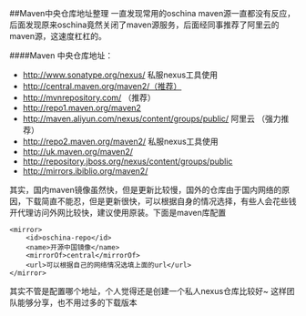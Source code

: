 ##Maven中央仓库地址整理
一直发现常用的oschina maven源一直都没有反应，后面发现原来oschina竟然关闭了maven源服务，后面经同事推荐了阿里云的maven源，这速度杠杠的。

####Maven 中央仓库地址：
-  http://www.sonatype.org/nexus/  私服nexus工具使用
-  http://central.maven.org/maven2/（推荐）
-  http://mvnrepository.com/ （推荐）
-  http://repo1.maven.org/maven2
-  http://maven.aliyun.com/nexus/content/groups/public/  阿里云  （强力推荐）
-  http://repo2.maven.org/maven2/ 私服nexus工具使用
-  http://uk.maven.org/maven2/
-  http://repository.jboss.org/nexus/content/groups/public
-  http://mirrors.ibiblio.org/maven2/

其实，国内maven镜像虽然快，但是更新比较慢，国外的仓库由于国内网络的原因，下载简直不能忍，但是更新很快，可以根据自身的情况选择，有些人会花些钱开代理访问外网比较快，建议使用原装。下面是maven库配置

    <mirror>
        <id>oschina-repo</id>
        <name>开源中国镜像</name>
        <mirrorOf>central</mirrorOf>
        <url>可以根据自己的网络情况选填上面的url</url>
    </mirror> 

其实不管是配置哪个地址，个人觉得还是创建一个私人nexus仓库比较好~ 这样团队能够分享，也不用过多的下载版本